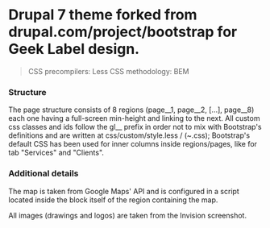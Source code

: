 # Drupal 7 theme forked from drupal.com/project/bootstrap for Geek Label design.

> CSS precompilers: Less
> CSS methodology: BEM

### Structure
The page structure consists of 8 regions (page__1, page__2, [...], page__8) each one having a full-screen min-height and linking to the next.
All custom css classes and ids follow the gl__ prefix in order not to mix with Bootstrap's definitions and are written at css/custom/style.less / (~.css); Bootstrap's default CSS has been used for inner columns inside regions/pages, like for tab "Services" and "Clients".

### Additional details
The map is taken from Google Maps' API and is configured in a script located inside the block itself of the region containing the map.

All images (drawings and logos) are taken from the Invision screenshot.
